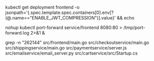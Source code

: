 kubectl get deployment frontend -o jsonpath='{.spec.template.spec.containers[0].env[?(@.name=="ENABLE_JWT_COMPRESSION")].value}' && echo

nohup kubectl port-forward service/frontend 8080:80 > /tmp/port-forward.log 2>&1 &


grep -n "262144" src/frontend/main.go src/checkoutservice/main.go src/shippingservice/main.go src/paymentservice/server.js src/emailservice/email_server.py src/cartservice/src/Startup.cs